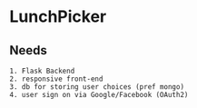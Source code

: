 # LunchPicker

## Needs
    1. Flask Backend
    2. responsive front-end
    3. db for storing user choices (pref mongo)
    4. user sign on via Google/Facebook (OAuth2)
